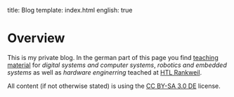 title: Blog
template: index.html
english: true

# Overview
This is my private blog. In the german part of this page you find [teaching material](../unterricht.html) for *digital systems and computer systems*, *robotics and embedded systems* as well as *hardware enginerring* teached at [HTL Rankweil](http://www.htl-rankweil.at).

All content (if not otherwise stated) is using the [CC BY-SA 3.0 DE](https://creativecommons.org/licenses/by-sa/3.0/de/deed.en) license.
